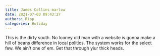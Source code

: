 ```yaml
---
title: James Collins marlow
date: 2021-07-03 09:43:27
authors: Ripp
categories: Holiday
---
```


 This is the dirty south. No looney old man with a website is gonna make a hill of beans difference in local politics. The system works for the select few. We ain't one of em. Get that through yiur thick heads.